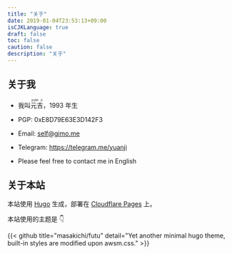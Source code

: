 ```yaml
---
title: "关于"
date: 2019-01-04T23:53:13+09:00
isCJKLanguage: true
draft: false
toc: false
caution: false
description: "关于"
---
```


## 关于我

- 我叫<ruby>元吉<rp>(</rp><rt>yuán jí</rt><rp>)</rp></ruby>，1993 年生

- PGP: 0xE8D79E63E3D142F3

- Email: self@gimo.me

- Telegram: https://telegram.me/yuanji

- Please feel free to contact me in English

## 关于本站

本站使用 [Hugo](https://gohugo.io/) 生成，部署在 [Cloudflare Pages](https://pages.cloudflare.com/) 上。

本站使用的主题是 👇

{{< github title="masakichi/futu" detail="Yet another minimal hugo theme, built-in styles are modified upon awsm.css." >}}
